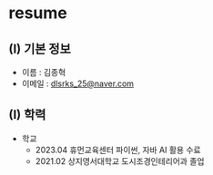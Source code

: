 # resume

## (I) 기본 정보
- 이름 : 김종혁
- 이메일 : dlsrks_25@naver.com

## (I) 학력
- 학교 
  - 2023.04 휴먼교육센터 파이썬, 자바 AI 활용 수료
  - 2021.02 상지영서대학교 도시조경인테리어과 졸업

  
